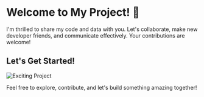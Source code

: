 # Welcome to My Project! 🌟

I'm thrilled to share my code and data with you. Let's collaborate, make new developer friends, and communicate effectively. Your contributions are welcome!

## Let's Get Started!


![Exciting Project](https://media.giphy.com/media/v1.Y2lkPTc5MGI3NjExMmJqMTA5dDA3aGduMzhudXdqaTVrZXgzOHhydDVoOTU1cWRucmkxZyZlcD12MV9pbnRlcm5hbF9naWZfYnlfaWQmY3Q9Zw/rfj1m5P8io5FPI0ChS/giphy.gif)

Feel free to explore, contribute, and let's build something amazing together!

